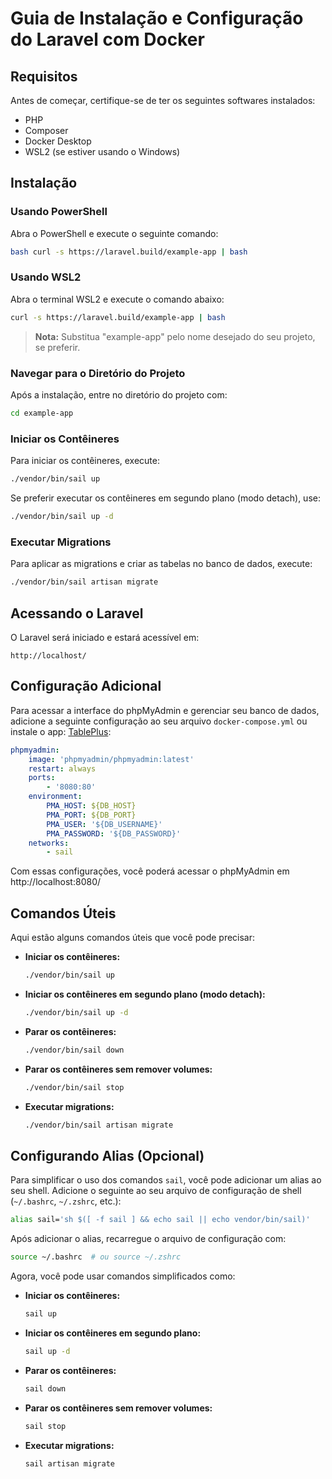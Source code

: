 # Guia de Instalação e Configuração do Laravel com Docker

## Requisitos

Antes de começar, certifique-se de ter os seguintes softwares instalados:

- PHP
- Composer
- Docker Desktop
- WSL2 (se estiver usando o Windows)

## Instalação

### Usando PowerShell

Abra o PowerShell e execute o seguinte comando:

```bash
bash curl -s https://laravel.build/example-app | bash
```

### Usando WSL2

Abra o terminal WSL2 e execute o comando abaixo:

```bash
curl -s https://laravel.build/example-app | bash
```

> **Nota:** Substitua "example-app" pelo nome desejado do seu projeto, se preferir.

### Navegar para o Diretório do Projeto

Após a instalação, entre no diretório do projeto com:

```bash
cd example-app
```

### Iniciar os Contêineres

Para iniciar os contêineres, execute:

```bash
./vendor/bin/sail up
```

Se preferir executar os contêineres em segundo plano (modo detach), use:

```bash
./vendor/bin/sail up -d
```

### Executar Migrations

Para aplicar as migrations e criar as tabelas no banco de dados, execute:

```bash
./vendor/bin/sail artisan migrate
```

## Acessando o Laravel

O Laravel será iniciado e estará acessível em:

```
http://localhost/
```

## Configuração Adicional

Para acessar a interface do phpMyAdmin e gerenciar seu banco de dados, adicione a seguinte configuração ao seu arquivo `docker-compose.yml` ou instale o app: [TablePlus](https://tableplus.com/):

```yaml
phpmyadmin:
    image: 'phpmyadmin/phpmyadmin:latest'
    restart: always
    ports:
        - '8080:80'
    environment: 
        PMA_HOST: ${DB_HOST}
        PMA_PORT: ${DB_PORT}
        PMA_USER: '${DB_USERNAME}'
        PMA_PASSWORD: '${DB_PASSWORD}'
    networks:
        - sail
```

Com essas configurações, você poderá acessar o phpMyAdmin em http://localhost:8080/

## Comandos Úteis

Aqui estão alguns comandos úteis que você pode precisar:

- **Iniciar os contêineres:**

    ```bash
    ./vendor/bin/sail up
    ```

- **Iniciar os contêineres em segundo plano (modo detach):**

    ```bash
    ./vendor/bin/sail up -d
    ```

- **Parar os contêineres:**

    ```bash
    ./vendor/bin/sail down
    ```

- **Parar os contêineres sem remover volumes:**

    ```bash
    ./vendor/bin/sail stop
    ```

- **Executar migrations:**

    ```bash
    ./vendor/bin/sail artisan migrate
    ```

## Configurando Alias (Opcional)

Para simplificar o uso dos comandos `sail`, você pode adicionar um alias ao seu shell. Adicione o seguinte ao seu arquivo de configuração de shell (`~/.bashrc`, `~/.zshrc`, etc.):

```bash
alias sail='sh $([ -f sail ] && echo sail || echo vendor/bin/sail)'
```

Após adicionar o alias, recarregue o arquivo de configuração com:

```bash
source ~/.bashrc  # ou source ~/.zshrc
```

Agora, você pode usar comandos simplificados como:

- **Iniciar os contêineres:**

    ```bash
    sail up
    ```

- **Iniciar os contêineres em segundo plano:**

    ```bash
    sail up -d
    ```

- **Parar os contêineres:**

    ```bash
    sail down
    ```

- **Parar os contêineres sem remover volumes:**

    ```bash
    sail stop
    ```

- **Executar migrations:**

    ```bash
    sail artisan migrate
    ```
